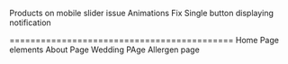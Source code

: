 Products on mobile
slider issue
Animations
Fix Single button displaying notification

===========================================
Home Page elements
About Page
Wedding PAge
Allergen page

